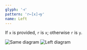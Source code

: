 ```yaml
---
glyph: '⊣'
pattern: 'r←[x]⊣y'
name: Left
---
```


If `x` is provided, `r` is `x`; otherwise `r` is `y`.

![Same diagram](/combinators/same.svg)
![Left diagram](/combinators/left.svg)
